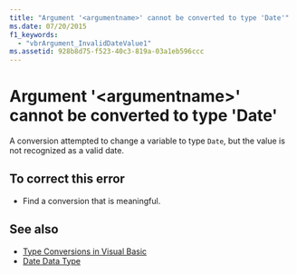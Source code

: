 ```yaml
---
title: "Argument '<argumentname>' cannot be converted to type 'Date'"
ms.date: 07/20/2015
f1_keywords: 
  - "vbrArgument_InvalidDateValue1"
ms.assetid: 928b8d75-f523-40c3-819a-03a1eb596ccc
---
```

# Argument '\<argumentname>' cannot be converted to type 'Date'
A conversion attempted to change a variable to type `Date`, but the value is not recognized as a valid date.  
  
## To correct this error  
  
- Find a conversion that is meaningful.  
  
## See also

- [Type Conversions in Visual Basic](../programming-guide/language-features/data-types/type-conversions.md)
- [Date Data Type](../language-reference/data-types/date-data-type.md)
